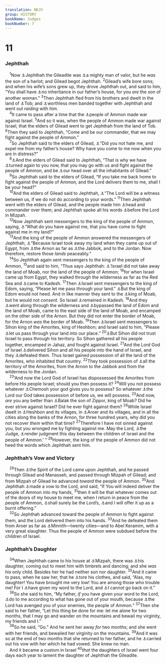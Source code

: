 ```yaml
---
translation: NKJV
group: HISTORY
bookName: Judges 
bookNumber: 7
---
```


<div class="title"><h1>11</h1><h3>Jephthah</h3></div>
<span class="verse cac_11_1"> <sup>1</sup>Now <a data-toggle="tooltip" data-placement="bottom" title="Heb. 11:32">⚓</a>Jephthah the Gileadite was <a data-toggle="tooltip" data-placement="bottom" title="Judg. 6:12; 2 Kin. 5:1">⚓</a>a mighty man of valor, but he <i>was</i> the son of a harlot; and Gilead begot Jephthah. </span>
<span class="verse cac_11_2"><sup>2</sup>Gilead’s wife bore sons; and when his wife’s sons grew up, they drove Jephthah out, and said to him, “You shall have <a data-toggle="tooltip" data-placement="bottom" title="Gen. 21:10; Deut. 23:2">⚓</a>no inheritance in our father’s house, for you <i>are</i> the son of another woman.” </span>
<span class="verse cac_11_3"><sup>3</sup>Then Jephthah fled from his brothers and dwelt in the land of <a data-toggle="tooltip" data-placement="bottom" title="2 Sam. 10:6, 8">⚓</a>Tob; and <a data-toggle="tooltip" data-placement="bottom" title="1 Sam. 22:2">⚓</a>worthless men banded together with Jephthah and went out <i>raiding</i> with him.<br/></span>
<span class="verse cac_11_4"> <sup>4</sup>It came to pass after a time that the <a data-toggle="tooltip" data-placement="bottom" title="Judg. 10:9, 17">⚓</a>people of Ammon made war against Israel. </span>
<span class="verse cac_11_5"><sup>5</sup>And so it was, when the people of Ammon made war against Israel, that the elders of Gilead went to get Jephthah from the land of Tob. </span>
<span class="verse cac_11_6"><sup>6</sup>Then they said to Jephthah, “Come and be our commander, that we may fight against the people of Ammon.”<br/></span>
<span class="verse cac_11_7"> <sup>7</sup>So Jephthah said to the elders of Gilead, <a data-toggle="tooltip" data-placement="bottom" title="Gen. 26:27">⚓</a>“Did you not hate me, and expel me from my father’s house? Why have you come to me now when you are in distress?”<br/></span>
<span class="verse cac_11_8"> <sup>8</sup><a data-toggle="tooltip" data-placement="bottom" title="Judg. 10:18">⚓</a>And the elders of Gilead said to Jephthah, “That is why we have <a data-toggle="tooltip" data-placement="bottom" title="(Luke 17:4)">⚓</a>turned again to you now, that you may go with us and fight against the people of Ammon, and be <a data-toggle="tooltip" data-placement="bottom" title="Judg. 10:18">⚓</a>our head over all the inhabitants of Gilead.”<br/></span>
<span class="verse cac_11_9"> <sup>9</sup>So Jephthah said to the elders of Gilead, “If you take me back home to fight against the people of Ammon, and the Lord delivers them to me, shall I be your head?”<br/></span>
<span class="verse cac_11_10"> <sup>10</sup>And the elders of Gilead said to Jephthah, <a data-toggle="tooltip" data-placement="bottom" title="Gen. 31:49, 50; Jer. 29:23; 42:5">⚓</a>“The Lord will be a witness between us, if we do not do according to your words.” </span>
<span class="verse cac_11_11"><sup>11</sup>Then Jephthah went with the elders of Gilead, and the people made him <a data-toggle="tooltip" data-placement="bottom" title="Judg. 11:8">⚓</a>head and commander over them; and Jephthah spoke all his words <a data-toggle="tooltip" data-placement="bottom" title="Judg. 10:17; 20:1; 1 Sam. 10:17">⚓</a>before the Lord in Mizpah.<br/></span>
<span class="verse cac_11_12"> <sup>12</sup>Now Jephthah sent messengers to the king of the people of Ammon, saying, <a data-toggle="tooltip" data-placement="bottom" title="2 Sam. 16:10">⚓</a>“What do you have against me, that you have come to fight against me in my land?”<br/></span>
<span class="verse cac_11_13"> <sup>13</sup>And the king of the people of Ammon answered the messengers of Jephthah, <a data-toggle="tooltip" data-placement="bottom" title="Num. 21:24–26">⚓</a>“Because Israel took away my land when they came up out of Egypt, from <a data-toggle="tooltip" data-placement="bottom" title="Josh. 13:9">⚓</a>the Arnon as far as <a data-toggle="tooltip" data-placement="bottom" title="Gen. 32:22">⚓</a>the Jabbok, and to the Jordan. Now therefore, restore those <i>lands</i> peaceably.”<br/></span>
<span class="verse cac_11_14"> <sup>14</sup>So Jephthah again sent messengers to the king of the people of Ammon, </span>
<span class="verse cac_11_15"><sup>15</sup>and said to him, “Thus says Jephthah: <a data-toggle="tooltip" data-placement="bottom" title="Deut. 2:9, 19">⚓</a>‘Israel did not take away the land of Moab, nor the land of the people of Ammon; </span>
<span class="verse cac_11_16"><sup>16</sup>for when Israel came up from Egypt, they walked through the wilderness as far as the Red Sea and <a data-toggle="tooltip" data-placement="bottom" title="Num. 13:26; 20:1">⚓</a>came to Kadesh. </span>
<span class="verse cac_11_17"><sup>17</sup>Then <a data-toggle="tooltip" data-placement="bottom" title="Num. 20:14">⚓</a>Israel sent messengers to the king of Edom, saying, “Please let me pass through your land.” <a data-toggle="tooltip" data-placement="bottom" title="Num. 20:14–21">⚓</a>But the king of Edom would not heed. And in like manner they sent to the <a data-toggle="tooltip" data-placement="bottom" title="Josh. 24:9">⚓</a>king of Moab, but he would not <i>consent.</i> So Israel <a data-toggle="tooltip" data-placement="bottom" title="Num. 20:1">⚓</a>remained in Kadesh. </span>
<span class="verse cac_11_18"><sup>18</sup>And they <a data-toggle="tooltip" data-placement="bottom" title="Deut. 2:9, 18, 19">⚓</a>went along through the wilderness and <a data-toggle="tooltip" data-placement="bottom" title="Num. 21:4">⚓</a>bypassed the land of Edom and the land of Moab, came to the east side of the land of Moab, and encamped on the other side of the Arnon. But they did not enter the border of Moab, for the Arnon <i>was</i> the border of Moab. </span>
<span class="verse cac_11_19"><sup>19</sup>Then <a data-toggle="tooltip" data-placement="bottom" title="Num. 21:21; Deut. 2:26–36">⚓</a>Israel sent messengers to Sihon king of the Amorites, king of Heshbon; and Israel said to him, “Please <a data-toggle="tooltip" data-placement="bottom" title="Num. 21:22; Deut. 2:27">⚓</a>let us pass through your land into our place.” </span>
<span class="verse cac_11_20"><sup>20</sup><a data-toggle="tooltip" data-placement="bottom" title="Num. 21:23; Deut. 2:27">⚓</a>But Sihon did not trust Israel to pass through his territory. So Sihon gathered all his people together, encamped in Jahaz, and fought against Israel. </span>
<span class="verse cac_11_21"><sup>21</sup>And the Lord God of Israel <a data-toggle="tooltip" data-placement="bottom" title="Josh. 24:8">⚓</a>delivered Sihon and all his people into the hand of Israel, and they <a data-toggle="tooltip" data-placement="bottom" title="Num. 21:24, 25">⚓</a>defeated them. Thus Israel gained possession of all the land of the Amorites, who inhabited that country. </span>
<span class="verse cac_11_22"><sup>22</sup>They took possession of <a data-toggle="tooltip" data-placement="bottom" title="Deut. 2:36, 37">⚓</a>all the territory of the Amorites, from the Arnon to the Jabbok and from the wilderness to the Jordan.<br/></span>
<span class="verse cac_11_23"> <sup>23</sup>‘And now the Lord God of Israel has dispossessed the Amorites from before His people Israel; should you then possess it? </span>
<span class="verse cac_11_24"><sup>24</sup>Will you not possess whatever <a data-toggle="tooltip" data-placement="bottom" title="Num. 21:29; 1 Kin. 11:7; Jer. 48:7">⚓</a>Chemosh your god gives you to possess? So whatever <a data-toggle="tooltip" data-placement="bottom" title="(Deut. 9:4, 5; Josh. 3:10)">⚓</a>the Lord our God takes possession of before us, we will possess. </span>
<span class="verse cac_11_25"><sup>25</sup>And now, <i>are</i> you any better than <a data-toggle="tooltip" data-placement="bottom" title="Num. 22:2; Josh. 24:9; Mic. 6:5">⚓</a>Balak the son of Zippor, king of Moab? Did he ever strive against Israel? Did he ever fight against them? </span>
<span class="verse cac_11_26"><sup>26</sup>While Israel dwelt in <a data-toggle="tooltip" data-placement="bottom" title="Num. 21:25, 26">⚓</a>Heshbon and its villages, in <a data-toggle="tooltip" data-placement="bottom" title="Deut. 2:36">⚓</a>Aroer and its villages, and in all the cities along the banks of the Arnon, for three hundred years, why did you not recover <i>them</i> within that time? </span>
<span class="verse cac_11_27"><sup>27</sup>Therefore I have not sinned against you, but you wronged me by fighting against me. May the Lord, <a data-toggle="tooltip" data-placement="bottom" title="Gen. 18:25">⚓</a>the Judge, <a data-toggle="tooltip" data-placement="bottom" title="Gen. 16:5; 31:53; (1 Sam. 24:12, 15)">⚓</a>render judgment this day between the children of Israel and the people of Ammon.’ ” </span>
<span class="verse cac_11_28"><sup>28</sup>However, the king of the people of Ammon did not heed the words which Jephthah sent him.<br/></span>
<div class="title"><h3>Jephthah’s Vow and Victory</h3></div>
<span class="verse cac_11_29"> <sup>29</sup>Then <a data-toggle="tooltip" data-placement="bottom" title="Judg. 3:10">⚓</a>the Spirit of the Lord came upon Jephthah, and he passed through Gilead and Manasseh, and passed through Mizpah of Gilead; and from Mizpah of Gilead he advanced <i>toward</i> the people of Ammon. </span>
<span class="verse cac_11_30"><sup>30</sup>And Jephthah <a data-toggle="tooltip" data-placement="bottom" title="Gen. 28:20; Num. 30:2; 1 Sam. 1:11">⚓</a>made a vow to the Lord, and said, “If You will indeed deliver the people of Ammon into my hands, </span>
<span class="verse cac_11_31"><sup>31</sup>then it will be that whatever comes out of the doors of my house to meet me, when I return in peace from the people of Ammon, <a data-toggle="tooltip" data-placement="bottom" title="Lev. 27:2, 3, 28; 1 Sam. 1:11">⚓</a>shall surely be the Lord’s, <a data-toggle="tooltip" data-placement="bottom" title="Ps. 66:13">⚓</a>and I will offer it up as a burnt offering.”<br/></span>
<span class="verse cac_11_32"> <sup>32</sup>So Jephthah advanced toward the people of Ammon to fight against them, and the Lord delivered them into his hands. </span>
<span class="verse cac_11_33"><sup>33</sup>And he defeated them from Aroer as far as <a data-toggle="tooltip" data-placement="bottom" title="Ezek. 27:17">⚓</a>Minnith—twenty cities—and to Abel Keramim, with a very great slaughter. Thus the people of Ammon were subdued before the children of Israel.<br/></span>
<div class="title"><h3>Jephthah’s Daughter</h3></div>
<span class="verse cac_11_34"> <sup>34</sup>When Jephthah came to his house at <a data-toggle="tooltip" data-placement="bottom" title="Judg. 10:17; 11:11">⚓</a>Mizpah, there was <a data-toggle="tooltip" data-placement="bottom" title="Ex. 15:20; 1 Sam. 18:6; Ps. 68:25; Jer. 31:4">⚓</a>his daughter, coming out to meet him with timbrels and dancing; and she <i>was</i> <i>his</i> only child. Besides her he had neither son nor daughter. </span>
<span class="verse cac_11_35"><sup>35</sup>And it came to pass, when he saw her, that he <a data-toggle="tooltip" data-placement="bottom" title="Gen. 37:29, 34">⚓</a>tore his clothes, and said, “Alas, my daughter! You have brought me very low! You are among those who trouble me! For I <a data-toggle="tooltip" data-placement="bottom" title="Eccl. 5:2, 4, 5">⚓</a>have given my word to the Lord, and <a data-toggle="tooltip" data-placement="bottom" title="Num. 30:2">⚓</a>I cannot go back on it.”<br/></span>
<span class="verse cac_11_36"> <sup>36</sup>So she said to him, “My father, <i>if</i> you have given your word to the Lord, <a data-toggle="tooltip" data-placement="bottom" title="Num. 30:2">⚓</a>do to me according to what has gone out of your mouth, because <a data-toggle="tooltip" data-placement="bottom" title="2 Sam. 18:19, 31">⚓</a>the Lord has avenged you of your enemies, the people of Ammon.” </span>
<span class="verse cac_11_37"><sup>37</sup>Then she said to her father, “Let this thing be done for me: let me alone for two months, that I may go and wander on the mountains and bewail my virginity, my friends and I.”<br/></span>
<span class="verse cac_11_38"> <sup>38</sup>So he said, “Go.” And he sent her away <i>for</i> two months; and she went with her friends, and bewailed her virginity on the mountains. </span>
<span class="verse cac_11_39"><sup>39</sup>And it was so at the end of two months that she returned to her father, and he <a data-toggle="tooltip" data-placement="bottom" title="Judg. 11:31">⚓</a>carried out his vow with her which he had vowed. She knew no man.<br/> And it became a custom in Israel </span>
<span class="verse cac_11_40"><sup>40</sup><i>that</i> the daughters of Israel went four days each year to lament the daughter of Jephthah the Gileadite.<br/></span>
